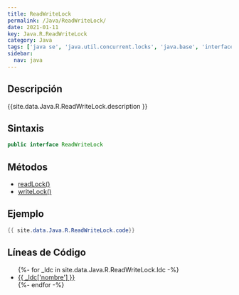 ```yaml
---
title: ReadWriteLock
permalink: /Java/ReadWriteLock/
date: 2021-01-11
key: Java.R.ReadWriteLock
category: Java
tags: ['java se', 'java.util.concurrent.locks', 'java.base', 'interface java', 'Java 1.5']
sidebar: 
  nav: java
---
```


## Descripción
{{site.data.Java.R.ReadWriteLock.description }}

## Sintaxis
~~~java
public interface ReadWriteLock
~~~

## Métodos
* [readLock()](/Java/ReadWriteLock/readLock)
* [writeLock()](/Java/ReadWriteLock/writeLock)

## Ejemplo
~~~java
{{ site.data.Java.R.ReadWriteLock.code}}
~~~

## Líneas de Código
<ul>
{%- for _ldc in site.data.Java.R.ReadWriteLock.ldc -%}
   <li>
       <a href="{{_ldc['url'] }}">{{ _ldc['nombre'] }}</a>
   </li>
{%- endfor -%}
</ul>
